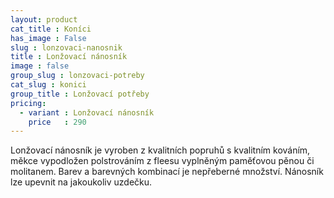 ```yaml
---
layout: product
cat_title : Koníci
has_image : False
slug : lonzovaci-nanosnik
title : Lonžovací nánosník
image : false
group_slug : lonzovaci-potreby
cat_slug : konici
group_title : Lonžovací potřeby
pricing:
  - variant : Lonžovací nánosník
    price   : 290
---
```


Lonžovací nánosník je vyroben z kvalitních popruhů s kvalitním kováním, měkce vypodložen polstrováním z fleesu vyplněným paměťovou pěnou či molitanem. Barev a barevných kombinací je nepřeberné množství. Nánosník lze upevnit na jakoukoliv uzdečku.

